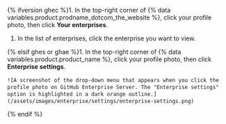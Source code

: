 {% ifversion ghec %}1. In the top-right corner of {% data variables.product.prodname_dotcom_the_website %}, click your profile photo, then click **Your enterprises**.

1. In the list of enterprises, click the enterprise you want to view.

{% elsif ghes or ghae %}1. In the top-right corner of {% data variables.product.product_name %}, click your profile photo, then click **Enterprise settings**.

    ![A screenshot of the drop-down menu that appears when you click the profile photo on GitHub Enterprise Server. The "Enterprise settings" option is highlighted in a dark orange outline.](/assets/images/enterprise/settings/enterprise-settings.png)
{% endif %}
